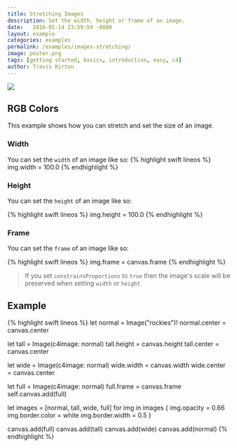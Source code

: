```yaml
---
title: Stretching Images
description: Set the width, height or frame of an image.
date:   2016-05-14 23:59:59 -0800
layout: example
categories: examples
permalink: /examples/images-stretching/
image: poster.png
tags: [getting started, basics, introduction, easy, c4]
author: Travis Kirton
---
```

![](stretching.png)

## RGB Colors
This example shows how you can stretch and set the size of an image.

### Width
You can set the `width` of an image like so:
{% highlight swift lineos %}
img.width = 100.0
{% endhighlight %}

### Height
You can set the `height` of an image like so: 

{% highlight swift lineos %}
img.height = 100.0
{% endhighlight %}

### Frame
You can set the `frame` of an image like so: 

{% highlight swift lineos %}
img.frame = canvas.frame
{% endhighlight %}

> If you set `constrainsProportions` to `true` then the image's scale will be preserved when setting `width` or `height`

## Example
{% highlight swift lineos %}
let normal = Image("rockies")!
normal.center = canvas.center

let tall = Image(c4image: normal)
tall.height = canvas.height
tall.center = canvas.center

let wide = Image(c4image: normal)
wide.width = canvas.width
wide.center = canvas.center

let full = Image(c4image: normal)
full.frame = canvas.frame
self.canvas.add(full)

let images = [normal, tall, wide, full]
for img in images {
    img.opacity = 0.66
    img.border.color = white
    img.border.width = 0.5
}

canvas.add(full)
canvas.add(tall)
canvas.add(wide)
canvas.add(normal)
{% endhighlight %}
